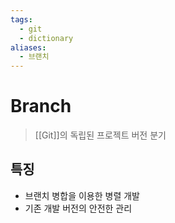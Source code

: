 ```yaml
---
tags:
  - git
  - dictionary
aliases:
  - 브랜치
---
```

# Branch
> [[Git]]의 독립된 프로젝트 버전 분기
## 특징
+ 브랜치 병합을 이용한 병렬 개발
+ 기존 개발 버전의 안전한 관리